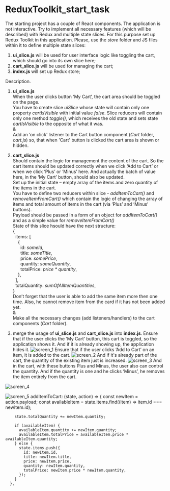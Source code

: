 # ReduxToolkit_start_task
The starting project has a couple of React components. The application is not interactive.
Try to implement all necessary features (which will be described) with Redux and multiple state slices. 
For this purpose set up Redux Toolkit in this application.
Please, use the *store* folder and JS files within it to define multiple state slices:
1) **ui_slice.js** will be used for user interface logic like toggling the cart, which should go into its own slice here;
2) **cart_slice.js** will be used for managing the cart;
3) **index.js** will set up Redux store;

Description.
1) **ui_slice.js**   
When the user clicks button ‘My Cart’, the cart area should be toggled on the page.  
You have to create slice *uiSlice* whose state will contain only one property *cartIsVisible* with initial value *false*. 
Slice reducers will contain only one method *toggle()*, which receives the old state and sets state *cartIsVisible* to the opposite of what it was.  
&  
Add an ‘on click’ listener to the Cart button component (*Cart* folder, *cart.js*) so, that when 'Cart' button is clicked the cart area is shown or hidden.  

2) **cart_slice.js**  
Should contain the logic for management the content of the cart. So the cart items should be updated correctly when we click ‘Add to Cart’ or when we click ‘Plus’ or ‘Minus’ here. And actually the batch of value here, in the ‘My Cart’ button, should also be updated.    
Set up the initial state – empty array of the items and zero quantity of the items in the cart.    
You have to define two reducers within slice - *addItemToCart()* and *removeItemFromCart()* which contain the logic of changing the array of items and total amount of items in the cart (via ‘Plus’ and ‘Minus’ buttons).  
Payload should be passed in a form of an object for  *addItemToCart()* and as a simple value for *removeItemFromCart()*  
State of this slice hsould have the next structure:  
{  
&nbsp;&nbsp;items: [  
&nbsp;&nbsp;&nbsp;&nbsp;{   
&nbsp;&nbsp;&nbsp;&nbsp;&nbsp;&nbsp;id: *someId*,   
&nbsp;&nbsp;&nbsp;&nbsp;&nbsp;&nbsp;title: *someTitle*,  
&nbsp;&nbsp;&nbsp;&nbsp;&nbsp;&nbsp;price: *somePrice*,   
&nbsp;&nbsp;&nbsp;&nbsp;&nbsp;&nbsp;quantity: *someQuantity*,   
&nbsp;&nbsp;&nbsp;&nbsp;&nbsp;&nbsp;totalPrice: *price * quantity*,    
&nbsp;&nbsp;&nbsp;&nbsp;},  
&nbsp;&nbsp;],  
&nbsp;&nbsp;totalQuantity: *sumOfAllItemQuantities*,  
}  
Don’t forget that the user is able to add the same item more then one time. Also, he cannot remove item from the card if it has not been added yet.  
&  
Make all the necessary changes (add listeners/handlers) to the cart components (*Cart* folder).

3) merge the usage of **ui_slice.js** and **cart_slice.js** into **index.js**.
Ensure that if the user clicks the ‘My Cart’ button, this cart is toggled, so the application shows it. And if it is already showing up, the application hides it.
![screen_1](https://user-images.githubusercontent.com/39273210/187036455-809daef7-df3b-482d-b7ed-445b2509b29c.gif)
Ensure that if the user clicks ‘Add to Cart’ on an item, it is added to the cart.
![screen_2](https://user-images.githubusercontent.com/39273210/187036498-f2600228-edf8-463e-a0a8-1ac1d0b795f2.gif)
And if it's already part of the cart, the quantity of the existing item just is increased.
![screen_3](https://user-images.githubusercontent.com/39273210/187036534-2789eab7-02de-4c62-a165-36bf349d521f.gif)
And in the cart, with these buttons Plus and Minus, the user also can control the quantity. And if the quantity is one and he clicks ‘Minus’, he removes the item entirely from the cart.

![screen_4](https://user-images.githubusercontent.com/39273210/187036549-e0ae83e2-143c-4d1b-a35a-0507e7f8d0ac.gif)

![screen_5](https://user-images.githubusercontent.com/39273210/187036560-da1313cd-eb55-46d5-b727-2890563b2450.gif)
 addItemToCart: (state, action) => {
        const newItem = action.payload;
        const availableItem = state.items.find((item) => item.id === newItem.id);

        state.totalQuantity += newItem.quantity;

        if (availableItem) {
          availableItem.quantity += newItem.quantity;
          availableItem.totalPrice = availableItem.price * availableItem.quantity;
        } else {
          state.items.push({
            id: newItem.id,
            title: newItem.title,
            price: newItem.price,
            quantity: newItem.quantity,
            totalPrice: newItem.price * newItem.quantity,
          });
        }
      },